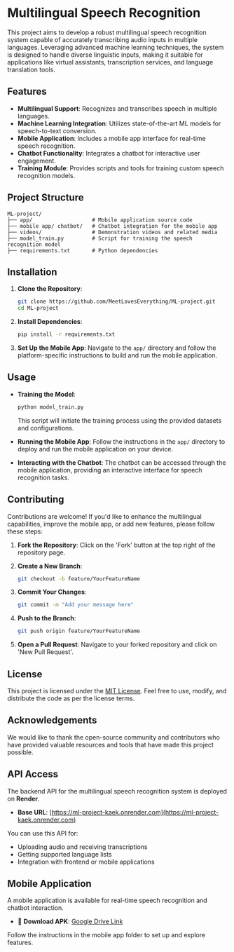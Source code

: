 
# Multilingual Speech Recognition

This project aims to develop a robust multilingual speech recognition system capable of accurately transcribing audio inputs in multiple languages.
Leveraging advanced machine learning techniques, the system is designed to handle diverse linguistic inputs, making it suitable for applications like virtual assistants, transcription services, and language translation tools.

## Features

- **Multilingual Support**: Recognizes and transcribes speech in multiple languages.
- **Machine Learning Integration**: Utilizes state-of-the-art ML models for speech-to-text conversion.
- **Mobile Application**: Includes a mobile app interface for real-time speech recognition.
- **Chatbot Functionality**: Integrates a chatbot for interactive user engagement.
- **Training Module**: Provides scripts and tools for training custom speech recognition models.

## Project Structure

```
ML-project/
├── app/                   # Mobile application source code
├── mobile app/ chatbot/   # Chatbot integration for the mobile app
├── videos/                # Demonstration videos and related media
├── model_train.py         # Script for training the speech recognition model
├── requirements.txt       # Python dependencies
```

## Installation

1. **Clone the Repository**:
   ```bash
   git clone https://github.com/MeetLovesEverything/ML-project.git
   cd ML-project
   ```

2. **Install Dependencies**:
   ```bash
   pip install -r requirements.txt
   ```

3. **Set Up the Mobile App**:
   Navigate to the `app/` directory and follow the platform-specific instructions to build and run the mobile application.

## Usage

- **Training the Model**:
  ```bash
  python model_train.py
  ```
  This script will initiate the training process using the provided datasets and configurations.

- **Running the Mobile App**:
  Follow the instructions in the `app/` directory to deploy and run the mobile application on your device.

- **Interacting with the Chatbot**:
  The chatbot can be accessed through the mobile application, providing an interactive interface for speech recognition tasks.

## Contributing

Contributions are welcome! If you'd like to enhance the multilingual capabilities, improve the mobile app, or add new features, please follow these steps:

1. **Fork the Repository**: Click on the 'Fork' button at the top right of the repository page.

2. **Create a New Branch**:
   ```bash
   git checkout -b feature/YourFeatureName
   ```

3. **Commit Your Changes**:
   ```bash
   git commit -m "Add your message here"
   ```

4. **Push to the Branch**:
   ```bash
   git push origin feature/YourFeatureName
   ```

5. **Open a Pull Request**: Navigate to your forked repository and click on 'New Pull Request'.

## License

This project is licensed under the [MIT License](LICENSE). Feel free to use, modify, and distribute the code as per the license terms.

## Acknowledgements

We would like to thank the open-source community and contributors who have provided valuable resources and tools that have made this project possible.


## API Access

The backend API for the multilingual speech recognition system is deployed on **Render**.

- **Base URL**: [https://ml-project-kaek.onrender.com](https://ml-project-kaek.onrender.com)

You can use this API for:
- Uploading audio and receiving transcriptions
- Getting supported language lists
- Integration with frontend or mobile applications

## Mobile Application

A mobile application is available for real-time speech recognition and chatbot interaction.

- 📱 **Download APK**: [Google Drive Link](https://drive.google.com/drive/folders/1d9jO2CPptZh6zVmbOpfV2qNT9vlPZ3g4?usp=sharing)

Follow the instructions in the mobile app folder to set up and explore features.

